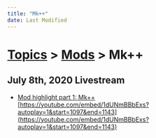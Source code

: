 ```yaml
---
title: "Mk++"
date: Last Modified
---
```

# [Topics](../../topics.md) > [Mods](../../topics/mods.md) > Mk++

## July 8th, 2020 Livestream
* [Mod highlight part 1: Mk++](../../transcriptions/yt-1dUNmBBbExs,1097.238666,1142.529312.md) [https://youtube.com/embed/1dUNmBBbExs?autoplay=1&start=1097&end=1143](https://youtube.com/embed/1dUNmBBbExs?autoplay=1&start=1097&end=1143)
